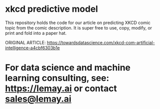 # xkcd predictive model
This repository holds the code for our article on predicting XKCD comic topic from the comic description. It is super free to use, copy, modify, or print and fold into a paper hat.

ORIGINAL ARTICLE: https://towardsdatascience.com/xkcd-com-artificial-intelligence-a4cbf6303b1e

# For data science and machine learning consulting, see: https://lemay.ai or contact sales@lemay.ai 
